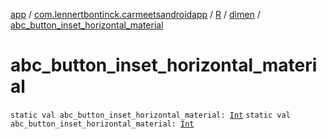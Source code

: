 [app](../../../index.md) / [com.lennertbontinck.carmeetsandroidapp](../../index.md) / [R](../index.md) / [dimen](index.md) / [abc_button_inset_horizontal_material](./abc_button_inset_horizontal_material.md)

# abc_button_inset_horizontal_material

`static val abc_button_inset_horizontal_material: `[`Int`](https://kotlinlang.org/api/latest/jvm/stdlib/kotlin/-int/index.html)
`static val abc_button_inset_horizontal_material: `[`Int`](https://kotlinlang.org/api/latest/jvm/stdlib/kotlin/-int/index.html)